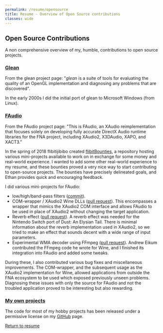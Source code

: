 ```yaml
---
permalink: /resume/opensource
title: Resume - Overview of Open Source contributions
classes: wide
---
```


## Open Source Contributions

A non comprehensive overview of my, humble, contributions to open source projects. 

### [Glean](http://glean.sourceforge.net/)

From the glean project page: "*glean* is a suite of tools for evaluating the quality of an
OpenGL implementation and diagnosing any problems that are discovered".

In the early 2000s I did the initial port of glean to Microsoft Windows (from Linux).

### [FAudio](https://github.com/FNA-XNA/FAudio)

From the FAudio project page: "This is FAudio, an XAudio reimplementation that focuses solely on developing fully accurate DirectX Audio runtime libraries for the FNA project, including XAudio2, X3DAudio, XAPO, and XACT3."

In the spring of 2018 flibitijibibo created [flibitBounties](https://github.com/flibitijibibo/flibitBounties), a repository hosting various mini-projects available to work on in exchange for some money and real-world experience. I wanted to add some other real-world experience to my resume, and these bounties proved a very nice way to start contributing to open-source projects. The bounties have precisely delineated goals, and Ethan provides quick and encouraging feedback. 

I did various mini-projects for FAudio:

- low/high/band-pass filters ([commit](https://github.com/FNA-XNA/FAudio/commit/7e42256c88f6389ed2aff0ece4a83391bf51fa5f)).
- COM-wrapper / XAudio2 Wine DLLs ([pull request](https://github.com/FNA-XNA/FAudio/pull/11)). This encompasses a wrapper that mimics the XAudio2 COM interface and allows FAudio to be used in place of XAudio2 without changing the target application. 
- Reverb effect ([pull request](https://github.com/FNA-XNA/FAudio/pull/12)). A reverb effect was needed for the Nintendo Switch port of Dust: An Elysian Tail. There is minimal information about the reverb implementation used in XAudio2, so we tried to make an effect that sounds decent with a wide range of input parameters.
- Experimental WMA decoder using FFmpeg ([pull request](https://github.com/FNA-XNA/FAudio/pull/46)). Andrew Eikum contributed the FFmpeg code he wrote for Wine, and I finished its integration into FAudio and added some tweaks.

During these, I also contributed various bug fixes and miscellaneous improvements. The COM-wrapper, and the subsequent usage as the XAudio2 implementation for Wine, allowed applications from outside the FNA ecosystem to be used which exposed previously unseen problems. Diagnosing these issues with only the source for FAudio and not the troubled application proved to be interesting but also rewarding.

### [My own projects](/projects)

The code for most of my hobby projects has been released under a permissive license on my [GitHub](https://github.com/JohanSmet) page.

[Return to resume](/resume)
